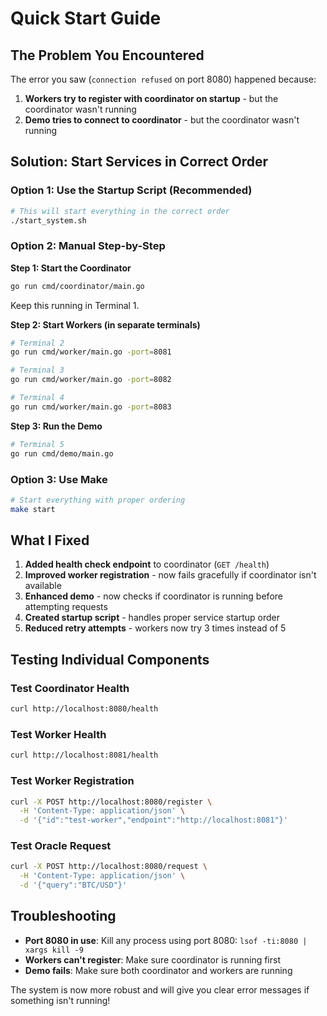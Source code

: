 # Quick Start Guide

## The Problem You Encountered

The error you saw (`connection refused` on port 8080) happened because:

1. **Workers try to register with coordinator on startup** - but the coordinator wasn't running
2. **Demo tries to connect to coordinator** - but the coordinator wasn't running

## Solution: Start Services in Correct Order

### Option 1: Use the Startup Script (Recommended)

```bash
# This will start everything in the correct order
./start_system.sh
```

### Option 2: Manual Step-by-Step

**Step 1: Start the Coordinator**
```bash
go run cmd/coordinator/main.go
```
Keep this running in Terminal 1.

**Step 2: Start Workers (in separate terminals)**
```bash
# Terminal 2
go run cmd/worker/main.go -port=8081

# Terminal 3  
go run cmd/worker/main.go -port=8082

# Terminal 4
go run cmd/worker/main.go -port=8083
```

**Step 3: Run the Demo**
```bash
# Terminal 5
go run cmd/demo/main.go
```

### Option 3: Use Make

```bash
# Start everything with proper ordering
make start
```

## What I Fixed

1. **Added health check endpoint** to coordinator (`GET /health`)
2. **Improved worker registration** - now fails gracefully if coordinator isn't available
3. **Enhanced demo** - now checks if coordinator is running before attempting requests
4. **Created startup script** - handles proper service startup order
5. **Reduced retry attempts** - workers now try 3 times instead of 5

## Testing Individual Components

### Test Coordinator Health
```bash
curl http://localhost:8080/health
```

### Test Worker Health
```bash
curl http://localhost:8081/health
```

### Test Worker Registration
```bash
curl -X POST http://localhost:8080/register \
  -H 'Content-Type: application/json' \
  -d '{"id":"test-worker","endpoint":"http://localhost:8081"}'
```

### Test Oracle Request
```bash
curl -X POST http://localhost:8080/request \
  -H 'Content-Type: application/json' \
  -d '{"query":"BTC/USD"}'
```

## Troubleshooting

- **Port 8080 in use**: Kill any process using port 8080: `lsof -ti:8080 | xargs kill -9`
- **Workers can't register**: Make sure coordinator is running first
- **Demo fails**: Make sure both coordinator and workers are running

The system is now more robust and will give you clear error messages if something isn't running!
